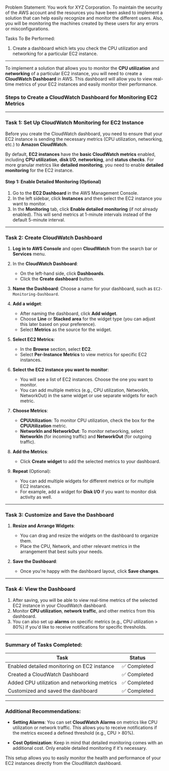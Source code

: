  Problem Statement:
 You work for XYZ Corporation. To maintain the security of the AWS account and the resources you have been asked to implement a solution that can help easily recognize and monitor the different users. Also, you will be monitoring the machines created by these users for any errors or misconfigurations.
 
 Tasks To Be Performed:
 1. Create a dashboard which lets you check the CPU utilization and networking for a particular EC2 instance.

 ---
To implement a solution that allows you to monitor the **CPU utilization** and **networking** of a particular EC2 instance, you will need to create a **CloudWatch Dashboard** in AWS. This dashboard will allow you to view real-time metrics of your EC2 instances and easily monitor their performance.

### **Steps to Create a CloudWatch Dashboard for Monitoring EC2 Metrics**

---

### **Task 1: Set Up CloudWatch Monitoring for EC2 Instance**

Before you create the CloudWatch dashboard, you need to ensure that your EC2 instance is sending the necessary metrics (CPU utilization, networking, etc.) to **Amazon CloudWatch**.

By default, **EC2 instances** have the **basic CloudWatch metrics** enabled, including **CPU utilization**, **disk I/O**, **networking**, and **status checks**. For more granular metrics like **detailed monitoring**, you need to enable **detailed monitoring** for the EC2 instance.

#### **Step 1: Enable Detailed Monitoring (Optional)**

1. Go to the **EC2 Dashboard** in the AWS Management Console.
2. In the left sidebar, click **Instances** and then select the EC2 instance you want to monitor.
3. In the **Monitoring** tab, click **Enable detailed monitoring** (if not already enabled). This will send metrics at 1-minute intervals instead of the default 5-minute interval.

---

### **Task 2: Create CloudWatch Dashboard**

1. **Log in to AWS Console** and open **CloudWatch** from the search bar or **Services** menu.

2. In the **CloudWatch Dashboard**:
   - On the left-hand side, click **Dashboards**.
   - Click the **Create dashboard** button.

3. **Name the Dashboard**: Choose a name for your dashboard, such as `EC2-Monitoring-Dashboard`.

4. **Add a widget**:
   - After naming the dashboard, click **Add widget**.
   - Choose **Line** or **Stacked area** for the widget type (you can adjust this later based on your preference).
   - Select **Metrics** as the source for the widget.

5. **Select EC2 Metrics**:
   - In the **Browse** section, select **EC2**.
   - Select **Per-Instance Metrics** to view metrics for specific EC2 instances.

6. **Select the EC2 instance you want to monitor**:
   - You will see a list of EC2 instances. Choose the one you want to monitor.
   - You can add multiple metrics (e.g., CPU utilization, NetworkIn, NetworkOut) in the same widget or use separate widgets for each metric.

7. **Choose Metrics**:
   - **CPUUtilization**: To monitor CPU utilization, check the box for the **CPUUtilization** metric.
   - **NetworkIn and NetworkOut**: To monitor networking, select **NetworkIn** (for incoming traffic) and **NetworkOut** (for outgoing traffic).

8. **Add the Metrics**:
   - Click **Create widget** to add the selected metrics to your dashboard.
   
9. **Repeat** (Optional):
   - You can add multiple widgets for different metrics or for multiple EC2 instances.
   - For example, add a widget for **Disk I/O** if you want to monitor disk activity as well.

---

### **Task 3: Customize and Save the Dashboard**

1. **Resize and Arrange Widgets**:
   - You can drag and resize the widgets on the dashboard to organize them.
   - Place the CPU, Network, and other relevant metrics in the arrangement that best suits your needs.

2. **Save the Dashboard**:
   - Once you're happy with the dashboard layout, click **Save changes**.

---

### **Task 4: View the Dashboard**

1. After saving, you will be able to view real-time metrics of the selected EC2 instance in your CloudWatch dashboard.
2. Monitor **CPU utilization**, **network traffic**, and other metrics from this dashboard.
3. You can also set up **alarms** on specific metrics (e.g., CPU utilization > 80%) if you'd like to receive notifications for specific thresholds.

---

### **Summary of Tasks Completed:**

| Task                                             | Status       |
|--------------------------------------------------|--------------|
| Enabled detailed monitoring on EC2 instance     | ✅ Completed |
| Created a CloudWatch Dashboard                  | ✅ Completed |
| Added CPU utilization and networking metrics    | ✅ Completed |
| Customized and saved the dashboard              | ✅ Completed |

---

### **Additional Recommendations**:

- **Setting Alarms**: You can set **CloudWatch Alarms** on metrics like CPU utilization or network traffic. This allows you to receive notifications if the metrics exceed a defined threshold (e.g., CPU > 80%).
  
- **Cost Optimization**: Keep in mind that detailed monitoring comes with an additional cost. Only enable detailed monitoring if it's necessary.

This setup allows you to easily monitor the health and performance of your EC2 instances directly from the CloudWatch dashboard. 
